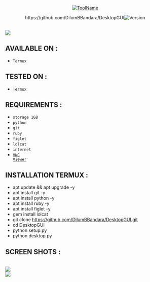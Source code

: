 
<p align="center">
<a href="https://github.com/DilumBBandara/DesktopGUI"><img title="ToolName" src="https://img.shields.io/badge/DesktopGUI-blue?style=for-the-badge&logo="></a>
</p>
<p align="center">
<a>https://github.com/DilumBBandara/DesktopGUI<img title="Version" src="https://img.shields.io/badge/Version-1.1-green?style=for-the-badge&logo="></a>
</p>
<br><img src="https://github.com/DilumBBandara/DilumBBandara/blob/main/IMG_20220607_191930_129.jpg">

## AVAILABLE ON :

 * <code>Termux</code>

## TESTED ON :
 
 * <code>Termux</code>

## REQUIREMENTS :

 * <code>storage 1GB</code>
 * <code>python</code>
 * <code>git</code>
 * <code>ruby</code>
 * <code>figlet</code>
 * <code>lolcat</code>
 * <code>internet</code>
 * <code><a href="https://play.google.com/store/apps/details?id=com.realvnc.viewer.android&hl=en&gl=US&referrer=utm_source%3Dgoogle%26utm_medium%3Dorganic%26utm_term%3Dvnc+viewer&pcampaignid=APPU_1_e3OfYsnJLOrD3LUPqYqSqAY">VNC Viewer</a></code>

## INSTALLATION TERMUX :
 
  * apt update && apt upgrade -y
  * apt install git -y
  * apt install python -y
  * apt install ruby -y
  * apt install figlet -y
  * gem install lolcat
  * git clone https://github.com/DilumBBandara/DesktopGUI.git
  * cd DesktopGUI
  * python setup.py
  * python desktop.py

## SCREEN SHOTS :

   <br><a href="https://github.com/DilumBBandara/DesktopGUI"><img src="https://github.com/DilumBBandara/DilumBBandara/blob/main/IMG_20220607_191930_129.jpg">
   <br><a href="https://github.com/DilumBBandara/DesktopGUI"><img src="https://github.com/DilumBBandara/DilumBBandara/blob/main/IMG_20220607_205800.jpg">
